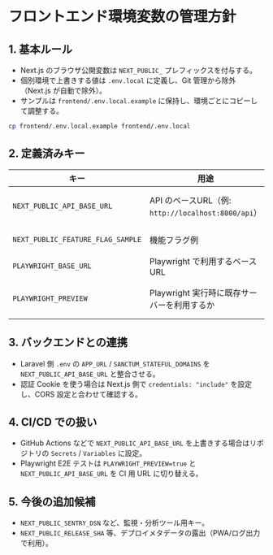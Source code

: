 # フロントエンド環境変数の管理方針

## 1. 基本ルール
- Next.js のブラウザ公開変数は `NEXT_PUBLIC_` プレフィックスを付与する。
- 個別環境で上書きする値は `.env.local` に定義し、Git 管理から除外（Next.js が自動で除外）。
- サンプルは `frontend/.env.local.example` に保持し、環境ごとにコピーして調整する。

```bash
cp frontend/.env.local.example frontend/.env.local
```

## 2. 定義済みキー
| キー | 用途 | 備考 |
| --- | --- | --- |
| `NEXT_PUBLIC_API_BASE_URL` | API のベースURL（例: `http://localhost:8000/api`） | フロントの fetch/React Query で利用 |
| `NEXT_PUBLIC_FEATURE_FLAG_SAMPLE` | 機能フラグ例 | 実機の Feature Flag に合わせて増やす |
| `PLAYWRIGHT_BASE_URL` | Playwright で利用するベースURL | `playwright.config.ts` で参照 |
| `PLAYWRIGHT_PREVIEW` | Playwright 実行時に既存サーバーを利用するか | CIで `true` にすると dev サーバー起動をスキップ |

## 3. バックエンドとの連携
- Laravel 側 `.env` の `APP_URL` / `SANCTUM_STATEFUL_DOMAINS` を `NEXT_PUBLIC_API_BASE_URL` と整合させる。
- 認証 Cookie を使う場合は Next.js 側で `credentials: "include"` を設定し、CORS 設定と合わせて確認する。

## 4. CI/CD での扱い
- GitHub Actions などで `NEXT_PUBLIC_API_BASE_URL` を上書きする場合はリポジトリの `Secrets` / `Variables` に設定。
- Playwright E2E テストは `PLAYWRIGHT_PREVIEW=true` と `NEXT_PUBLIC_API_BASE_URL` を CI 用 URL に切り替える。

## 5. 今後の追加候補
- `NEXT_PUBLIC_SENTRY_DSN` など、監視・分析ツール用キー。
- `NEXT_PUBLIC_RELEASE_SHA` 等、デプロイメタデータの露出（PWA/ログ出力で利用）。
